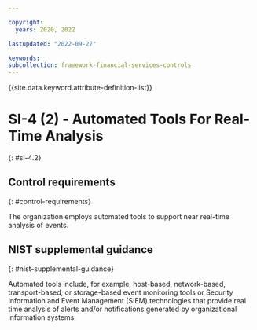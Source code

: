```yaml
---

copyright:
  years: 2020, 2022

lastupdated: "2022-09-27"

keywords: 
subcollection: framework-financial-services-controls
---
```


{{site.data.keyword.attribute-definition-list}}

         
# SI-4 (2) - Automated Tools For Real-Time Analysis
{: #si-4.2}

## Control requirements
{: #control-requirements}

The organization employs automated tools to support near real-time analysis of events.

## NIST supplemental guidance
{: #nist-supplemental-guidance}

Automated tools include, for example, host-based, network-based, transport-based, or storage-based event monitoring tools or Security Information and Event Management (SIEM) technologies that provide real time analysis of alerts and/or notifications generated by organizational information systems.



